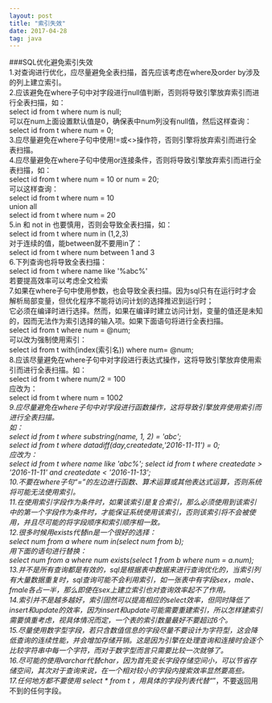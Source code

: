 ```yaml
---
layout: post
title: "索引失效"
date: 2017-04-28
tag: java
---   
```

###SQL优化避免索引失效  
1.对查询进行优化，应尽量避免全表扫描，首先应该考虑在where及order by涉及的列上建立索引。  
2.应该避免在where子句中对字段进行null值判断，否则将导致引擎放弃索引而进行全表扫描，如：  
select id from t where num is null;  
可以在num上面设置默认值是0，确保表中num列没有null值，然后这样查询：  
select id from t where num = 0;  
3.应尽量避免在where子句中使用!=或<>操作符，否则引擎将放弃索引而进行全表扫描。  
4.应尽量避免在where子句中使用or连接条件，否则将导致引擎放弃索引而进行全表扫描，如：  
select id from t where num = 10 or num = 20;  
可以这样查询：  
select id from t where num = 10  
union all  
select id from t where num = 20  
5.in 和 not in 也要慎用，否则会导致全表扫描，如：  
select id from t where num in (1,2,3)  
对于连续的值，能between就不要用in了：  
select id from t where num between 1 and 3  
6.下列查询也将导致全表扫描：  
select id from t where name like '%abc%'  
若要提高效率可以考虑全文检索  
7.如果在where子句中使用参数，也会导致全表扫描。因为sql只有在运行时才会解析局部变量，但优化程序不能将访问计划的选择推迟到运行时；  
它必须在编译时进行选择。然而，如果在编译时建立访问计划，变量的值还是未知的，因而无法作为索引选择的输入项。如果下面语句将进行全表扫描。  
select id from t where num = @num;  
可以改为强制使用索引：  
select id from t with(index(索引名)) where num= @num;  
8.应该尽量避免在where子句中对字段进行表达式操作，这将导致引擎放弃使用索引而进行全表扫描。如：  
select id from t where num/2 = 100  
应改为：  
select id from t where num = 100*2  
9.应尽量避免在where子句中对字段进行函数操作，这将导致引擎放弃使用索引而进行全表扫描。  
如：  
select id from t where substring(name, 1, 2) = 'abc';  
select id from t where datadiff(day,createdate,'2016-11-11') = 0;  
应改为：  
select id from t where name like 'abc%';
select id from t where createdate > '2016-11-11' and createdate < '2016-11-13';  
10.不要在where子句“=”的左边进行函数、算术运算或其他表达式运算，否则系统将可能无法使用索引。  
11.在使用索引字段作为条件时，如果该索引是复合索引，那么必须使用到该索引中的第一个字段作为条件时，才能保证系统使用该索引，否则该索引将不会被使用，并且尽可能的将字段顺序和索引顺序相一致。  
12.很多时候用exists代替in是一个很好的选择：  
select num from a where num in(select num from b);  
用下面的语句进行替换：  
select num from a where num exists(select 1 from b where num = a.num);  
13.并不是所有查询都是有效的，sql是根据表中数据来进行查询优化的，当索引列有大量数据重复时，sql查询可能不会利用索引，如一张表中有字段sex，male、fmale各占一半，那么即使在sex上建立索引也对查询效率起不了作用。  
14.索引并不是越多越好，索引固然可以提高相应的select效率，但同时降低了insert和update的效率，因为insert和update可能需要重建索引，所以怎样建索引需要慎重考虑，视具体情况而定，一个表的索引数量最好不要超过6个。  
15.尽量使用数字型字段，若只含数值信息的字段尽量不要设计为字符型，这会降低查询的连续性能，并会增加存储开销。这是因为引擎在处理查询和连接时会逐个比较字符串中每一个字符，而对于数字型而言只需要比较一次就够了。  
16.尽可能的使用varchar代替char，因为首先变长字段存储空间小，可以节省存储空间，其次对于查询来说，在一个相对较小的字段内搜索效率显然要高些。  
17.任何地方都不要使用 select * from t ，用具体的字段列表代替“*”，不要返回用不到的任何字段。   
